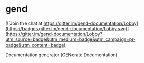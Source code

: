 # gend

[![Join the chat at https://gitter.im/gend-documentation/Lobby](https://badges.gitter.im/gend-documentation/Lobby.svg)](https://gitter.im/gend-documentation/Lobby?utm_source=badge&utm_medium=badge&utm_campaign=pr-badge&utm_content=badge)

Documentation generator (GENerate Documentation)
